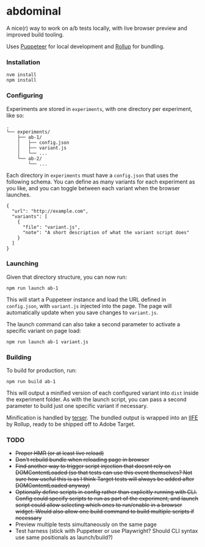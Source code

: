 # abdominal

A nice(r) way to work on a/b tests locally, with live browser preview and improved build tooling.

Uses [Puppeteer](https://pptr.dev/) for local development and [Rollup](https://rollupjs.org/) for bundling.

### Installation

```
nvm install
npm install
```

### Configuring

Experiments are stored in `experiments`, with one directory per experiment, like so:

```
.
└── experiments/
    ├── ab-1/
    │   ├── config.json
    │   ├── variant.js
    │   └── ...
    └── ab-2/
        └── ...
```

Each directory in `experiments` must have a `config.json` that uses the following schema. You can define as many variants for each experiment as you like, and you can toggle between each variant when the browser launches.

```
{
  "url": "http://example.com",
  "variants": [
    {
      "file": "variant.js",
      "note": "A short description of what the variant script does"
    }
  ]
}
```

### Launching

Given that directory structure, you can now run:

```
npm run launch ab-1
```

This will start a Puppeteer instance and load the URL defined in `config.json`, with `variant.js` injected into the page. The page will automatically update when you save changes to `variant.js`.

The launch command can also take a second parameter to activate a specific variant on page load:

```
npm run launch ab-1 variant.js
```

### Building

To build for production, run:

```
npm run build ab-1
```

This will output a minified version of each configured variant into `dist` inside the experiment folder. As with the launch script, you can pass a second parameter to build just one specific variant if necessary.

Minification is handled by [terser](https://terser.org/). The bundled output is wrapped into an [IIFE](https://developer.mozilla.org/en-US/docs/Glossary/IIFE) by Rollup, ready to be shipped off to Adobe Target.

### TODO

- ~~Proper HMR (or at least live reload)~~
- ~~Don't rebuild bundle when reloading page in browser~~
- ~~Find another way to trigger script injection that doesnt rely on DOMContentLoaded (so that tests can use this event themselves? Not sure how useful this is as I think Target tests will always be added after DOMContentLoaded anyway)~~
- ~~Optionally define scripts in config rather than explicitly running with CLI. Config could specify scripts to run as part of the experiment, and launch script could allow selecting which ones to run/enable in a browser widget. Would also allow one build command to build multiple scripts if necessary~~
- Preview multiple tests simultaneously on the same page
- Test harness (stick with Puppeteer or use Playwright? Should CLI syntax use same positionals as launch/build?)
